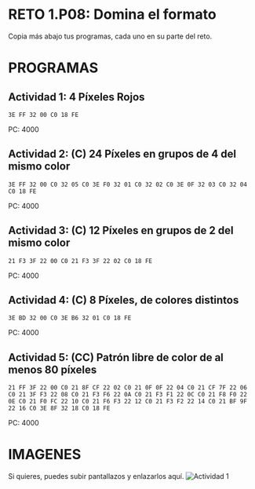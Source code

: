 # RETO 1.P08: Domina el formato
Copia más abajo tus programas, cada uno en su parte del reto.

# PROGRAMAS

## Actividad 1: 4 Píxeles Rojos
```
3E FF 32 00 C0 18 FE
```
PC: 4000

## Actividad 2: (C) 24 Píxeles en grupos de 4 del mismo color
```
3E FF 32 00 C0 32 05 C0 3E F0 32 01 C0 32 02 C0 3E 0F 32 03 C0 32 04 C0 18 FE
```
PC: 4000

## Actividad 3: (C) 12 Píxeles en grupos de 2 del mismo color
```
21 F3 3F 22 00 C0 21 F3 3F 22 02 C0 18 FE
```
PC: 4000

## Actividad 4: (C) 8 Píxeles, de colores distintos
```
3E BD 32 00 C0 3E B6 32 01 C0 18 FE
```
PC: 4000
## Actividad 5: (CC) Patrón libre de color de al menos 80 píxeles
```
21 FF 3F 22 00 C0 21 8F CF 22 02 C0 21 0F 0F 22 04 C0 21 CF 7F 22 06 C0 21 3F F3 22 08 C0 21 F3 F6 22 0A C0 21 F3 F1 22 0C C0 21 F8 F0 22 0E C0 21 F0 FC 22 10 C0 21 F6 F3 22 12 C0 21 F3 F2 22 14 C0 21 BF 9F 22 16 C0 3E 8F 32 18 C0 18 FE

```
PC: 4000

# IMAGENES
Si quieres, puedes subir pantallazos y enlazarlos aquí.
![Actividad 1](/pixelrojo.png)

